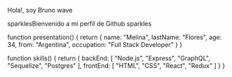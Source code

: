 Hola!, soy Bruno wave

sparklesBienvenido a mi perfil de Github sparkles

function presentation() { return { name: "Melina", lastName: "Flores", age: 34, from: "Argentina", occupation: "Full Stack Developer" } }

function skills() { return { backEnd: [ "Node.js", "Express", "GraphQL", "Sequelize", "Postgres" ], frontEnd: [ "HTML", "CSS", "React", "Redux" ] } }
